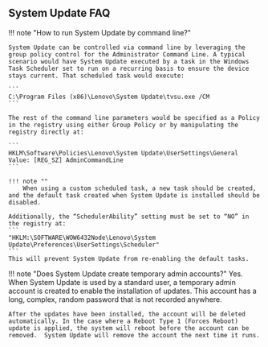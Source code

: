 ## System Update FAQ

!!! note "How to run System Update by command line?"

	System Update can be controlled via command line by leveraging the group policy control for the Administrator Command Line. A typical scenario would have System Update executed by a task in the Windows Task Scheduler set to run on a recurring basis to ensure the device stays current. That scheduled task would execute:

	```
	C:\Program Files (x86)\Lenovo\System Update\tvsu.exe /CM
	```

	The rest of the command line parameters would be specified as a Policy in the registry using either Group Policy or by manipulating the registry directly at:

	```
	HKLM\Software\Policies\Lenovo\System Update\UserSettings\General
	Value: [REG_SZ] AdminCommandLine
	```

	!!! note ""
		When using a custom scheduled task, a new task should be created, and the default task created when System Update is installed should be disabled. 

	Additionally, the “SchedulerAbility” setting must be set to “NO” in the registry at:
	```
	"HKLM:\SOFTWARE\WOW6432Node\Lenovo\System Update\Preferences\UserSettings\Scheduler" 
	```
	This will prevent System Update from re-enabling the default tasks.

!!! note "Does System Update create temporary admin accounts?"
	Yes.  When System Update is used by a standard user, a temporary admin account is created to enable the installation of updates.  This account has a long, complex, random password that is not recorded anywhere.  

	After the updates have been installed, the account will be deleted automatically. In the case where a Reboot Type 1 (Forces Reboot) update is applied, the system will reboot before the account can be removed.  System Update will remove the account the next time it runs.


